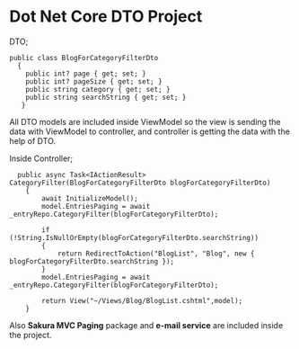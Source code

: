 # Dot Net Core DTO Project

DTO;

   
    public class BlogForCategoryFilterDto
      {
        public int? page { get; set; }
        public int? pageSize { get; set; }
        public string category { get; set; }
        public string searchString { get; set; }
       }
   
   All DTO models are included inside ViewModel so the view is sending the data with ViewModel to controller, and controller is getting the data with the help of DTO.
   
Inside Controller;   
       
      public async Task<IActionResult> CategoryFilter(BlogForCategoryFilterDto blogForCategoryFilterDto)
        {
            await InitializeModel();
            model.EntriesPaging = await _entryRepo.CategoryFilter(blogForCategoryFilterDto);

            if (!String.IsNullOrEmpty(blogForCategoryFilterDto.searchString))
            {
                return RedirectToAction("BlogList", "Blog", new { blogForCategoryFilterDto.searchString });
            }
            model.EntriesPaging = await _entryRepo.CategoryFilter(blogForCategoryFilterDto);

            return View("~/Views/Blog/BlogList.cshtml",model);
        } 
    
  Also <strong>Sakura MVC Paging</strong> package and <strong>e-mail service</strong> are included inside the project.
